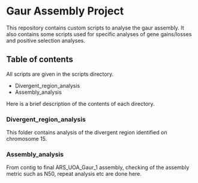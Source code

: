 # Gaur Assembly Project
This repository contains custom scripts to analyse the gaur assembly. It also contains some scripts used for specific analyses of gene gains/losses and positive selection analyses.

## Table of contents
All scripts are given in the scripts directory.
* Divergent_region_analysis
* Assembly_analysis

Here is a brief description of the contents of each directory.

### Divergent_region_analysis
This folder contains analysis of the divergent region identified on chromosome 15.

### Assembly_analysis
From contig to final ARS_UOA_Gaur_1 assembly, checking of the assembly metric such as N50, repeat analysis etc are done here.
 
